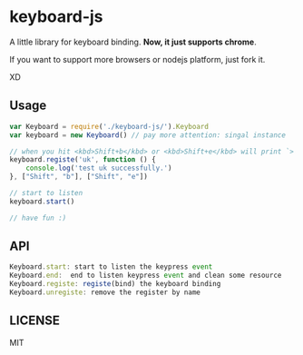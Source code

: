 # keyboard-js

A little library for keyboard binding. 
**Now, it just supports chrome**. 

If you want to support more browsers or nodejs platform, just fork it.

XD

## Usage
```js
var Keyboard = require('./keyboard-js/').Keyboard
var keyboard = new Keyboard() // pay more attention: singal instance

// when you hit <kbd>Shift+b</kbd> or <kbd>Shift+e</kbd> will print `> test uk successfully`.
keyboard.registe('uk', function () {
    console.log('test uk successfully.')
}, ["Shift", "b"], ["Shift", "e"])

// start to listen
keyboard.start()

// have fun :)
```

## API
```js
Keyboard.start: start to listen the keypress event
Keyboard.end:  end to listen keypress event and clean some resource
Keyboard.registe: registe(bind) the keyboard binding
Keyboard.unregiste: remove the register by name
```

## LICENSE
MIT
